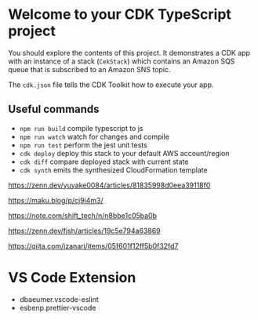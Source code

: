 # Welcome to your CDK TypeScript project

You should explore the contents of this project. It demonstrates a CDK app with an instance of a stack (`CekStack`)
which contains an Amazon SQS queue that is subscribed to an Amazon SNS topic.

The `cdk.json` file tells the CDK Toolkit how to execute your app.

## Useful commands

- `npm run build` compile typescript to js
- `npm run watch` watch for changes and compile
- `npm run test` perform the jest unit tests
- `cdk deploy` deploy this stack to your default AWS account/region
- `cdk diff` compare deployed stack with current state
- `cdk synth` emits the synthesized CloudFormation template

https://zenn.dev/yuyake0084/articles/81835998d0eea39118f0

https://maku.blog/p/cj9i4m3/

https://note.com/shift_tech/n/n8bbe1c05ba0b

https://zenn.dev/fjsh/articles/19c5e794a63869

https://qiita.com/izanari/items/05f601f12ff5b0f32fd7

# VS Code Extension

- dbaeumer.vscode-eslint
- esbenp.prettier-vscode
